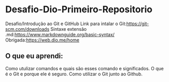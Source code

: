 # Desafio-Dio-Primeiro-Repositorio
Desafio/Introdução ao Git e GitHub
Link para intalar o Git:https://git-scm.com/downloads
Sintaxe extensão .md:https://www.markdownguide.org/basic-syntax/
Obrigada:https://web.dio.me/home
## O que eu aprendi: 
Como utulizar comandos e quais são esses comando e significados. O que é o Git e porque ele é seguro. 
Como utilizar o Git junto ao Github.
